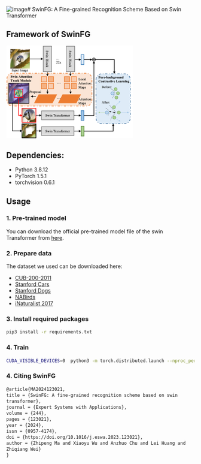 ![image](https://github.com/huanglab-research/SwinFG/assets/143200561/ca5c7cfb-601b-4946-8d8e-b019f3663348)# SwinFG: A Fine-grained Recognition Scheme Based on Swin Transformer


## Framework of SwinFG
<img src="./architecture.png" style="zoom:33%;" />

## Dependencies:
+ Python 3.8.12
+ PyTorch 1.5.1
+ torchvision 0.6.1

## Usage
### 1. Pre-trained model

You can download the official pre-trained model file of the swin Transformer from [here](https://github.com/microsoft/Swin-Transformer). 

### 2. Prepare data
The dataset we used can be downloaded here: 

+ [CUB-200-2011](http://www.vision.caltech.edu/visipedia/CUB-200-2011.html)
+ [Stanford Cars](https://ai.stanford.edu/~jkrause/cars/car_dataset.html)
+ [Stanford Dogs](http://vision.stanford.edu/aditya86/ImageNetDogs/)
+ [NABirds](http://dl.allaboutbirds.org/nabirds)
+ [iNaturalist 2017](https://github.com/visipedia/inat_comp/tree/master/2017)

### 3. Install required packages

```bash
pip3 install -r requirements.txt
```

### 4. Train

```bash
CUDA_VISIBLE_DEVICES=0  python3 -m torch.distributed.launch --nproc_per_node 1 train.py --dataset CUB --name myTrain 
```

### 4. Citing SwinFG

```
@article{MA2024123021,
title = {SwinFG: A fine-grained recognition scheme based on swin transformer},
journal = {Expert Systems with Applications},
volume = {244},
pages = {123021},
year = {2024},
issn = {0957-4174},
doi = {https://doi.org/10.1016/j.eswa.2023.123021},
author = {Zhipeng Ma and Xiaoyu Wu and Anzhuo Chu and Lei Huang and Zhiqiang Wei}
}
```
